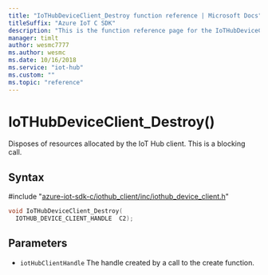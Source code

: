 ```yaml
---                             
title: "IoTHubDeviceClient_Destroy function reference | Microsoft Docs" 
titleSuffix: "Azure IoT C SDK"            
description: "This is the function reference page for the IoTHubDeviceClient_Destroy() function in the Azure IoT C SDK. This SDK is used with Azure IoT Hub and Azure IoT Hub Device Provisioning Service"            
manager: timlt                 
author: wesmc7777              
ms.author: wesmc               
ms.date: 10/16/2018                    
ms.service: "iot-hub"             
ms.custom: ""                
ms.topic: "reference"        
---                            
```


# IoTHubDeviceClient_Destroy()

Disposes of resources allocated by the IoT Hub client. This is a blocking call.

## Syntax

\#include "[azure-iot-sdk-c/iothub_client/inc/iothub_device_client.h](../iothub-device-client-h.md)"  
```C
void IoTHubDeviceClient_Destroy(
  IOTHUB_DEVICE_CLIENT_HANDLE  C2);
```

## Parameters
* `iotHubClientHandle` The handle created by a call to the create function.


